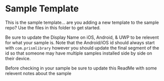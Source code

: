 # Sample Template

This is the sample template... are you adding a new template to the sample repo? Use the files in this folder to get started.

Be sure to update the Display Name on iOS, Android, & UWP to be relevent for what your sample is. Note that the Android/iOS id should always start with `com.prismlibrary` however you should update the final segment of the id so that someone may have multiple samples installed side by side on their device.

Before checking in your sample be sure to update this ReadMe with some relevent notes about the sample